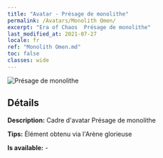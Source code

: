 ```yaml
---
title: "Avatar - Présage de monolithe"
permalink: /Avatars/Monolith Omen/
excerpt: "Era of Chaos  Présage de monolithe"
last_modified_at: 2021-07-27
locale: fr
ref: "Monolith Omen.md"
toc: false
classes: wide
---
```

 ![Présage de monolithe](/images/a/avatarFrame_85.png)

## Détails

 **Description:** Cadre d'avatar Présage de monolithe 

 **Tips:** Élément obtenu via l'Arène glorieuse 

 **Is available:**  - 

